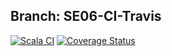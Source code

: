 ## Branch: SE06-CI-Travis
[![Scala CI](https://github.com/AlexTemirbulatow/de.htwg.se.DotsAndBoxes/actions/workflows/scala.yml/badge.svg?branch=developer)](https://github.com/AlexTemirbulatow/de.htwg.se.DotsAndBoxes/actions/workflows/scala.yml)
[![Coverage Status](https://coveralls.io/repos/github/AlexTemirbulatow/de.htwg.se.DotsAndBoxes/badge.svg?branch=developer)](https://coveralls.io/github/AlexTemirbulatow/de.htwg.se.DotsAndBoxes?branch=developer)
